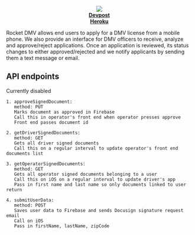 <p align="center">
  <img src="https://i.imgur.com/7xbNd9e.jpg" />
  <br />
  <b>
    <a href=https://devpost.com/software/rocket-dmv>Devpost</a>
    <br />
    <a href=oshaw-rocket-dmv.herokuapp.com>Heroku</a>
  </b>
</p>

Rocket DMV allows end users to apply for a DMV license from a mobile phone. We also provide an interface for DMV officers to receive, analyze and approve/reject applications. Once an application is reviewed, its status changes to either approved/rejected and we notify applicants by sending them a text message or email.

## API endpoints

Currently disabled

```
1. approveSignedDocument:
   method: PUT
   Marks document as approved in Firebase
   Call this in operator's front end when operator presses approve
   Front end passes document id
  
2. getDriverSignedDocuments:
   method: GET
   Gets all driver signed documents
   Call this on a regular interval to update operator's front end documents list
  
3. getOperatorSignedDocuments:
   method: GET
   Gets all operator signed documents belonging to a user
   Call this on iOS on a regular interval to update driver's app
   Pass in first name and last name so only documents linked to user return
  
4. submitUserData:
   method: POST
   Saves user data to Firebase and sends Docusign signature request email
   Call on iOS
   Pass in firstName, lastName, zipCode

```
